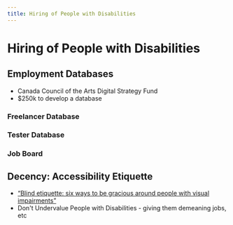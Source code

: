 ```yaml
---
title: Hiring of People with Disabilities
---
```

# Hiring of People with Disabilities

## Employment Databases
- Canada Council of the Arts Digital Strategy Fund
- $250k to develop a database 

### Freelancer Database

### Tester Database

### Job Board

## Decency: Accessibility Etiquette
- [“Blind etiquette: six ways to be gracious around people with visual impairments”](https://www.perkins.org/stories/blind-etiquette-six-ways-to-be-gracious-around-people-with-visual-impairments)
- Don't Undervalue People with Disabilities - giving them demeaning jobs, etc

